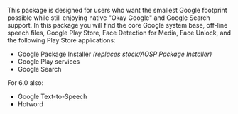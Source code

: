 This package is designed for users who want the smallest Google footprint possible while still enjoying native "Okay Google" and Google Search support. In this package you will find the core Google system base, off-line speech files, Google Play Store, Face Detection for Media, Face Unlock, and the following Play Store applications:

* Google Package Installer _(replaces stock/AOSP Package Installer)_
* Google Play services
* Google Search

For 6.0 also:
* Google Text-to-Speech
* Hotword